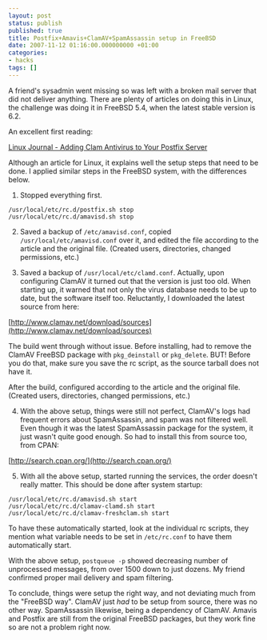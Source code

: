 ```yaml
---
layout: post
status: publish
published: true
title: Postfix+Amavis+ClamAV+SpamAssassin setup in FreeBSD
date: 2007-11-12 01:16:00.000000000 +01:00
categories:
- hacks
tags: []
---
```

A friend's sysadmin went missing so was left with a broken mail server that did not deliver anything. There are plenty of articles on doing this in Linux, the challenge was doing it in FreeBSD 5.4, when the latest stable version is 6.2.

An excellent first reading: 

[Linux Journal - Adding Clam Antivirus to Your Postfix Server](http://www.linuxjournal.com/article/7778)

Although an article for Linux, it explains well the setup steps that need to be done. I applied similar steps in the FreeBSD system, with the differences below.

1. Stopped everything first.

```
/usr/local/etc/rc.d/postfix.sh stop
/usr/local/etc/rc.d/amavisd.sh stop
```


2. Saved a backup of `/etc/amavisd.conf`, copied `/usr/local/etc/amavisd.conf` over it, and edited the file according to the article and the original file. (Created users, directories, changed permissions, etc.)

3. Saved a backup of `/usr/local/etc/clamd.conf`. Actually, upon configuring ClamAV it turned out that the version is just too old. When starting up, it warned that not only the virus database needs to be up to date, but the software itself too. Reluctantly, I downloaded the latest source from here: 

[http://www.clamav.net/download/sources](http://www.clamav.net/download/sources)

The build went through without issue. Before installing, had to remove the ClamAV FreeBSD package with `pkg_deinstall` or `pkg_delete`. BUT! Before you do that, make sure you save the rc script, as the source tarball does not have it. 

After the build, configured according to the article and the original file. (Created users, directories, changed permissions, etc.)

4. With the above setup, things were still not perfect, ClamAV's logs had frequent errors about SpamAssassin, and spam was not filtered well. Even though it was the latest SpamAssassin package for the system, it just wasn't quite good enough. So had to install this from source too, from CPAN:

[http://search.cpan.org/](http://search.cpan.org/)

5. With all the above setup, started running the services, the order doesn't really matter. This should be done after system startup:


```
/usr/local/etc/rc.d/amavisd.sh start
/usr/local/etc/rc.d/clamav-clamd.sh start
/usr/local/etc/rc.d/clamav-freshclam.sh start
```


To have these automatically started, look at the individual rc scripts, they mention what variable needs to be set in `/etc/rc.conf` to have them automatically start. 

With the above setup, `postqueue -p` showed decreasing number of unprocessed messages, from over 1500 down to just dozens. My friend confirmed proper mail delivery and spam filtering. 

To conclude, things were setup the right way, and not deviating much from the "FreeBSD way". ClamAV just *had* to be setup from source, there was no other way. SpamAssassin likewise, being a dependency of ClamAV. Amavis and Postfix are still from the original FreeBSD packages, but they work fine so are not a problem right now.
